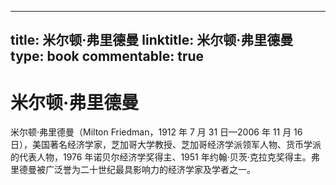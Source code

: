 
---
title: 米尔顿·弗里德曼
linktitle: 米尔顿·弗里德曼
type: book
commentable: true
---

# 米尔顿·弗里德曼

米尔顿·弗里德曼（Milton Friedman，1912 年 7 月 31 日—2006 年 11 月 16 日），美国著名经济学家，芝加哥大学教授、芝加哥经济学派领军人物、货币学派的代表人物，1976 年诺贝尔经济学奖得主、1951 年约翰·贝茨·克拉克奖得主。弗里德曼被广泛誉为二十世纪最具影响力的经济学家及学者之一。

    